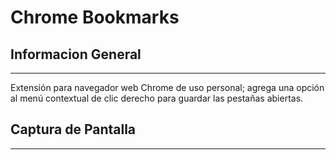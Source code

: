 # Chrome Bookmarks
## Informacion General
***
Extensión para navegador web Chrome de uso personal; agrega una opción al menú contextual de clic derecho para guardar las pestañas abiertas.

## Captura de Pantalla
***
